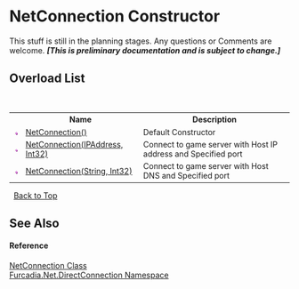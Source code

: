 # NetConnection Constructor 
This stuff is still in the planning stages. Any questions or Comments are welcome. _**\[This is preliminary documentation and is subject to change.\]**_


## Overload List
&nbsp;<table><tr><th></th><th>Name</th><th>Description</th></tr><tr><td>![Public method](media/pubmethod.gif "Public method")</td><td><a href="M_Furcadia_Net_DirectConnection_NetConnection__ctor">NetConnection()</a></td><td>
Default Constructor</td></tr><tr><td>![Public method](media/pubmethod.gif "Public method")</td><td><a href="M_Furcadia_Net_DirectConnection_NetConnection__ctor_1">NetConnection(IPAddress, Int32)</a></td><td>
Connect to game server with Host IP address and Specified port</td></tr><tr><td>![Public method](media/pubmethod.gif "Public method")</td><td><a href="M_Furcadia_Net_DirectConnection_NetConnection__ctor_2">NetConnection(String, Int32)</a></td><td>
Connect to game server with Host DNS and Specified port</td></tr></table>&nbsp;
<a href="#netconnection-constructor">Back to Top</a>

## See Also


#### Reference
<a href="T_Furcadia_Net_DirectConnection_NetConnection">NetConnection Class</a><br /><a href="N_Furcadia_Net_DirectConnection">Furcadia.Net.DirectConnection Namespace</a><br />